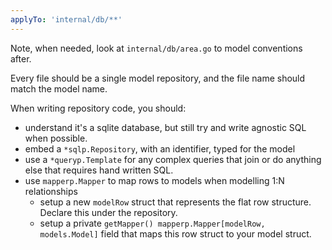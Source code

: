```yaml
---
applyTo: 'internal/db/**'
---
```


Note, when needed, look at `internal/db/area.go` to model conventions after. 

Every file should be a single model repository, and the file name should match the model name.

When writing repository code, you should:
* understand it's a sqlite database, but still try and write agnostic SQL when possible.
* embed a `*sqlp.Repository`, with an identifier, typed for the model
* use a `*queryp.Template` for any complex queries that join or do anything else that requires hand
  written SQL.
* use `mapperp.Mapper` to map rows to models when modelling 1:N relationships
  * setup a new `modelRow` struct that represents the flat row structure. Declare this under the
    repository.
  * setup a private `getMapper() mapperp.Mapper[modelRow, models.Model]` field that maps this row
    struct to your model struct.